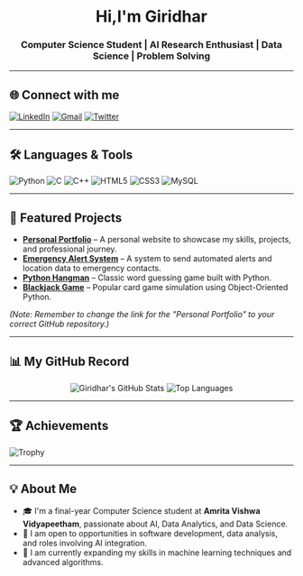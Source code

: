 <h1 align="center"> Hi,I'm Giridhar</h1>
<h3 align="center">Computer Science Student | AI Research Enthusiast | Data Science | Problem Solving</h3>

---

## 🌐 Connect with me
[![LinkedIn](https://img.shields.io/badge/-LinkedIn-0A66C2?style=flat&logo=linkedin&logoColor=white&labelColor=0A66C2)](https://linkedin.com/in/giridhar-r-a01470320)
[![Gmail](https://img.shields.io/badge/-Gmail-D14836?style=flat&logo=gmail&logoColor=white&labelColor=D14836)](mailto:your.email@gmail.com)
[![Twitter](https://img.shields.io/badge/-Twitter-1DA1F2?style=flat&logo=x&logoColor=white&labelColor=1DA1F2)](https://x.com/_giridhar__)

---

## 🛠️ Languages & Tools
![Python](https://img.shields.io/badge/Python-3776AB?logo=python&logoColor=white)
![C](https://img.shields.io/badge/C-00599C?logo=c&logoColor=white)
![C++](https://img.shields.io/badge/C++-00599C?logo=c%2B%2B&logoColor=white)
![HTML5](https://img.shields.io/badge/HTML5-E34F26?logo=html5&logoColor=white)
![CSS3](https://img.shields.io/badge/CSS3-1572B6?logo=css3&logoColor=white)
![MySQL](https://img.shields.io/badge/MySQL-4479A1?logo=mysql&logoColor=white)

---

## 🚀 Featured Projects
- [**Personal Portfolio**](https://github.com/giridhar122/your-portfolio-repo) – A personal website to showcase my skills, projects, and professional journey.
- [**Emergency Alert System**](https://github.com/giridhar122/Emergency_Alert_System) – A system to send automated alerts and location data to emergency contacts.
- [**Python Hangman**](https://github.com/giridhar122/python-hang) – Classic word guessing game built with Python.
- [**Blackjack Game**](https://github.com/giridhar122/Blackjack-) – Popular card game simulation using Object-Oriented Python.

*(Note: Remember to change the link for the "Personal Portfolio" to your correct GitHub repository.)*

---

## 📊 My GitHub Record
<p align="center">
  <img src="https://github-readme-stats.vercel.app/api?username=giridhar122&show_icons=true&theme=tokyonight&hide_border=true&count_private=true" alt="Giridhar's GitHub Stats" />
  <img src="https://github-readme-stats.vercel.app/api/top-langs/?username=giridhar122&layout=compact&theme=tokyonight&hide_border=true" alt="Top Languages" />
</p>

---

## 🏆 Achievements
![Trophy](https://github-profile-trophy.vercel.app/?username=giridhar122&theme=tokyonight&no-frame=true&row=1&column=6)

---

## 💡 About Me
- 🎓 I'm a final-year Computer Science student at **Amrita Vishwa Vidyapeetham**, passionate about AI, Data Analytics, and Data Science.
- 💼 I am open to opportunities in software development, data analysis, and roles involving AI integration.
- 🌱 I am currently expanding my skills in machine learning techniques and advanced algorithms.
